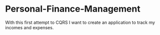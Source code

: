 # Personal-Finance-Management
With this first attempt to CQRS I want to create an application to track my incomes and expenses. 
